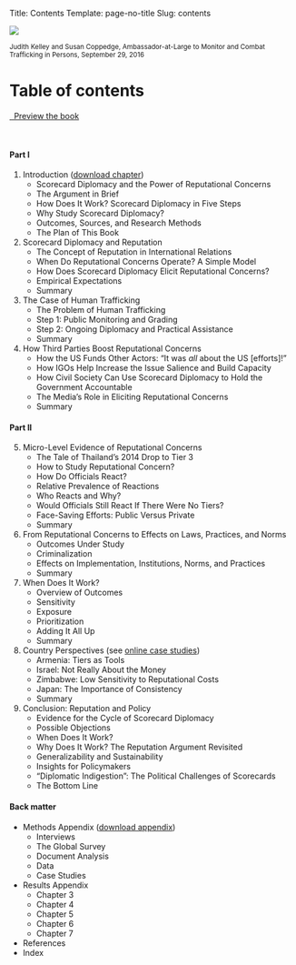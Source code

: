 Title: Contents
Template: page-no-title
Slug: contents


<div class="row">

<div class="col-xs-6 col-xs-offset-3 col-sm-3 col-sm-offset-0 fake-space-above">

<img src="/files/images/kelley_coppedge_2016.jpg" class="img-responsive">

<p><small>Judith Kelley and Susan Coppedge, Ambassador-at-Large to Monitor and Combat Trafficking in Persons, September 29, 2016</small></p>

</div>

<div class="col-xs-12 col-sm-9">

# Table of contents

<p><a href="https://books.google.com/books?id=bvKkDgAAQBAJ&printsec=frontcover&source=gbs_ge_summary_r&cad=0#v=onepage&q&f=false" class="btn btn-primary" target="_blank">
<span class="glyphicon glyphicon-eye-open" aria-hidden="true"></span>&nbsp;
Preview the book
</a></p>

&nbsp;

#### Part I

1. Introduction ([download chapter](/files/pdfs/Judith%20Kelley%2C%20Scorecard%20Diplomacy%2C%20Chapter%201.pdf))
    - Scorecard Diplomacy and the Power of Reputational Concerns
    - The Argument in Brief
    - How Does It Work? Scorecard Diplomacy in Five Steps
    - Why Study Scorecard Diplomacy?
    - Outcomes, Sources, and Research Methods
    - The Plan of This Book
2. Scorecard Diplomacy and Reputation
    - The Concept of Reputation in International Relations
    - When Do Reputational Concerns Operate? A Simple Model 
    - How Does Scorecard Diplomacy Elicit Reputational Concerns? 
    - Empirical Expectations 
    - Summary
3. The Case of Human Trafficking
    - The Problem of Human Trafficking
    - Step 1: Public Monitoring and Grading 
    - Step 2: Ongoing Diplomacy and Practical Assistance
    - Summary
4. How Third Parties Boost Reputational Concerns
    - How the US Funds Other Actors: “It was *all* about the US [efforts]!”
    - How IGOs Help Increase the Issue Salience and Build Capacity
    - How Civil Society Can Use Scorecard Diplomacy to Hold the Government Accountable
    - The Media’s Role in Eliciting Reputational Concerns
    - Summary

#### Part II

5. Micro-Level Evidence of Reputational Concerns
    - The Tale of Thailand’s 2014 Drop to Tier 3
    - How to Study Reputational Concern?
    - How Do Officials React?
    - Relative Prevalence of Reactions 
    - Who Reacts and Why?
    - Would Officials Still React If There Were No Tiers?
    - Face-Saving Efforts: Public Versus Private
    - Summary
6. From Reputational Concerns to Effects on Laws, Practices, and Norms
    - Outcomes Under Study
    - Criminalization
    - Effects on Implementation, Institutions, Norms, and Practices
    - Summary
7. When Does It Work?
    - Overview of Outcomes
    - Sensitivity
    - Exposure
    - Prioritization
    - Adding It All Up
    - Summary
8. Country Perspectives (see [online case studies](/case-studies/))
    - Armenia: Tiers as Tools
    - Israel: Not Really About the Money
    - Zimbabwe: Low Sensitivity to Reputational Costs
    - Japan: The Importance of Consistency
    - Summary
9. Conclusion: Reputation and Policy
    - Evidence for the Cycle of Scorecard Diplomacy
    - Possible Objections
    - When Does It Work?
    - Why Does It Work? The Reputation Argument Revisited
    - Generalizability and Sustainability
    - Insights for Policymakers
    - “Diplomatic Indigestion”: The Political Challenges of Scorecards
    - The Bottom Line

#### Back matter

- Methods Appendix ([download appendix](/data/methods-appendix/))
    - Interviews
    - The Global Survey
    - Document Analysis
    - Data
    - Case Studies
- Results Appendix
    - Chapter 3
    - Chapter 4
    - Chapter 5
    - Chapter 6
    - Chapter 7
- References
- Index

</div>

</div>
